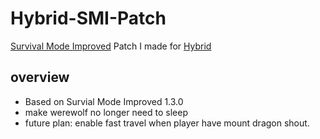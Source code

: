 # Hybrid-SMI-Patch
[Survival Mode Improved](https://github.com/colinswrath/Survival-Mode-Improved-SKSE) Patch I made for [Hybrid](https://github.com/ItIsSoHardToNameAnAccount/Hybrid-SkyrimAEPlugin)
## overview
- Based on Survial Mode Improved 1.3.0
- make werewolf no longer need to sleep
- future plan: enable fast travel when player have mount dragon shout.
